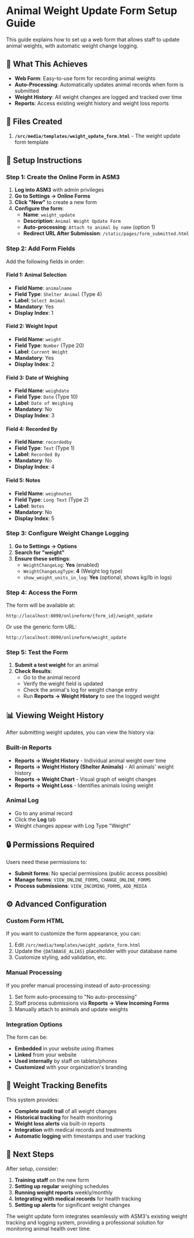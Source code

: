 # Animal Weight Update Form Setup Guide

This guide explains how to set up a web form that allows staff to update animal weights, with automatic weight change logging.

## 🎯 What This Achieves

- **Web Form**: Easy-to-use form for recording animal weights
- **Auto-Processing**: Automatically updates animal records when form is submitted
- **Weight History**: All weight changes are logged and tracked over time
- **Reports**: Access existing weight history and weight loss reports

## 📁 Files Created

1. **`/src/media/templates/weight_update_form.html`** - The weight update form template

## 🔧 Setup Instructions

### Step 1: Create the Online Form in ASM3

1. **Log into ASM3** with admin privileges
2. **Go to Settings → Online Forms**
3. **Click "New"** to create a new form
4. **Configure the form**:
   - **Name**: `weight_update`
   - **Description**: `Animal Weight Update Form`
   - **Auto-processing**: `Attach to animal by name` (option 1)
   - **Redirect URL After Submission**: `/static/pages/form_submitted.html`

### Step 2: Add Form Fields

Add the following fields in order:

#### Field 1: Animal Selection
- **Field Name**: `animalname`
- **Field Type**: `Shelter Animal` (Type 4)
- **Label**: `Select Animal`
- **Mandatory**: Yes
- **Display Index**: 1

#### Field 2: Weight Input
- **Field Name**: `weight`
- **Field Type**: `Number` (Type 20)
- **Label**: `Current Weight`
- **Mandatory**: Yes
- **Display Index**: 2

#### Field 3: Date of Weighing
- **Field Name**: `weighdate`
- **Field Type**: `Date` (Type 10)
- **Label**: `Date of Weighing`
- **Mandatory**: No
- **Display Index**: 3

#### Field 4: Recorded By
- **Field Name**: `recordedby`
- **Field Type**: `Text` (Type 1)
- **Label**: `Recorded By`
- **Mandatory**: No
- **Display Index**: 4

#### Field 5: Notes
- **Field Name**: `weighnotes`
- **Field Type**: `Long Text` (Type 2)
- **Label**: `Notes`
- **Mandatory**: No
- **Display Index**: 5

### Step 3: Configure Weight Change Logging

1. **Go to Settings → Options**
2. **Search for "weight"**
3. **Ensure these settings**:
   - `WeightChangeLog`: **Yes** (enabled)
   - `WeightChangeLogType`: **4** (Weight log type)
   - `show_weight_units_in_log`: **Yes** (optional, shows kg/lb in logs)

### Step 4: Access the Form

The form will be available at:
```
http://localhost:8090/onlineform/{form_id}/weight_update
```

Or use the generic form URL:
```
http://localhost:8090/onlineform/weight_update
```

### Step 5: Test the Form

1. **Submit a test weight** for an animal
2. **Check Results**:
   - Go to the animal record
   - Verify the weight field is updated
   - Check the animal's log for weight change entry
   - Run **Reports → Weight History** to see the logged weight

## 📊 Viewing Weight History

After submitting weight updates, you can view the history via:

### Built-in Reports
- **Reports → Weight History** - Individual animal weight over time
- **Reports → Weight History (Shelter Animals)** - All animals' weight history
- **Reports → Weight Chart** - Visual graph of weight changes
- **Reports → Weight Loss** - Identifies animals losing weight

### Animal Log
- Go to any animal record
- Click the **Log** tab
- Weight changes appear with Log Type "Weight"

## 🔒 Permissions Required

Users need these permissions to:
- **Submit forms**: No special permissions (public access possible)
- **Manage forms**: `VIEW_ONLINE_FORMS`, `CHANGE_ONLINE_FORMS`
- **Process submissions**: `VIEW_INCOMING_FORMS`, `ADD_MEDIA`

## ⚙️ Advanced Configuration

### Custom Form HTML
If you want to customize the form appearance, you can:
1. Edit `/src/media/templates/weight_update_form.html`
2. Update the `{DATABASE_ALIAS}` placeholder with your database name
3. Customize styling, add validation, etc.

### Manual Processing
If you prefer manual processing instead of auto-processing:
1. Set form auto-processing to "No auto-processing"
2. Staff process submissions via **Reports → View Incoming Forms**
3. Manually attach to animals and update weights

### Integration Options
The form can be:
- **Embedded** in your website using iframes
- **Linked** from your website
- **Used internally** by staff on tablets/phones
- **Customized** with your organization's branding

## 🐾 Weight Tracking Benefits

This system provides:
- **Complete audit trail** of all weight changes
- **Historical tracking** for health monitoring
- **Weight loss alerts** via built-in reports
- **Integration** with medical records and treatments
- **Automatic logging** with timestamps and user tracking

## 🚀 Next Steps

After setup, consider:
1. **Training staff** on the new form
2. **Setting up regular** weighing schedules
3. **Running weight reports** weekly/monthly
4. **Integrating with medical records** for health tracking
5. **Setting up alerts** for significant weight changes

The weight update form integrates seamlessly with ASM3's existing weight tracking and logging system, providing a professional solution for monitoring animal health over time.